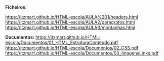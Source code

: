 **Ficheiros:**

https://itzmart.github.io/HTML-escola/AULA%201/headers.html<br>
https://itzmart.github.io/HTML-escola/AULA2/paragrafos.html<br>
https://itzmart.github.io/HTML-escola/AULA3/montanhas.html<br>

**Documentos:**
https://itzmart.github.io/HTML-escola/Documentos/01_HTML_EstruturaConteudo.pdf<br>
https://itzmart.github.io/HTML-escola/Documentos/02_CSS.pdf<br>
https://itzmart.github.io/HTML-escola/Documentos/03_ImagensLinks.pdf<br>
